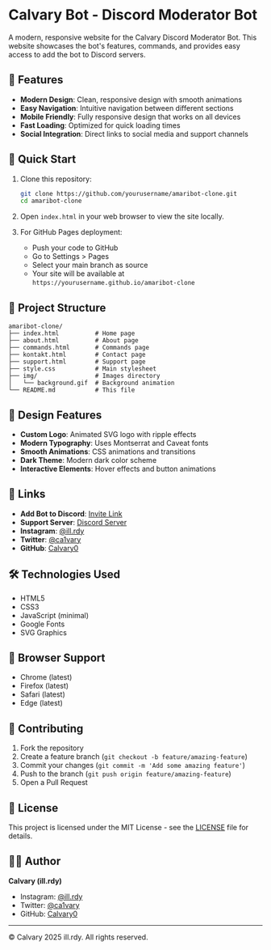 # Calvary Bot - Discord Moderator Bot

A modern, responsive website for the Calvary Discord Moderator Bot. This website showcases the bot's features, commands, and provides easy access to add the bot to Discord servers.

## 🌟 Features

- **Modern Design**: Clean, responsive design with smooth animations
- **Easy Navigation**: Intuitive navigation between different sections
- **Mobile Friendly**: Fully responsive design that works on all devices
- **Fast Loading**: Optimized for quick loading times
- **Social Integration**: Direct links to social media and support channels

## 🚀 Quick Start

1. Clone this repository:
   ```bash
   git clone https://github.com/yourusername/amaribot-clone.git
   cd amaribot-clone
   ```

2. Open `index.html` in your web browser to view the site locally.

3. For GitHub Pages deployment:
   - Push your code to GitHub
   - Go to Settings > Pages
   - Select your main branch as source
   - Your site will be available at `https://yourusername.github.io/amaribot-clone`

## 📁 Project Structure

```
amaribot-clone/
├── index.html          # Home page
├── about.html          # About page
├── commands.html       # Commands page
├── kontakt.html        # Contact page
├── support.html        # Support page
├── style.css           # Main stylesheet
├── img/                # Images directory
│   └── background.gif  # Background animation
└── README.md           # This file
```

## 🎨 Design Features

- **Custom Logo**: Animated SVG logo with ripple effects
- **Modern Typography**: Uses Montserrat and Caveat fonts
- **Smooth Animations**: CSS animations and transitions
- **Dark Theme**: Modern dark color scheme
- **Interactive Elements**: Hover effects and button animations

## 🔗 Links

- **Add Bot to Discord**: [Invite Link](https://discord.com/oauth2/authorize?client_id=1080521232342065193)
- **Support Server**: [Discord Server](https://discord.gg/JST7K4bcVW)
- **Instagram**: [@ill.rdy](https://www.instagram.com/ill.rdy/)
- **Twitter**: [@ca1vary](https://x.com/ca1vary)
- **GitHub**: [Calvary0](https://github.com/Calvary0)

## 🛠️ Technologies Used

- HTML5
- CSS3
- JavaScript (minimal)
- Google Fonts
- SVG Graphics

## 📱 Browser Support

- Chrome (latest)
- Firefox (latest)
- Safari (latest)
- Edge (latest)

## 🤝 Contributing

1. Fork the repository
2. Create a feature branch (`git checkout -b feature/amazing-feature`)
3. Commit your changes (`git commit -m 'Add some amazing feature'`)
4. Push to the branch (`git push origin feature/amazing-feature`)
5. Open a Pull Request

## 📄 License

This project is licensed under the MIT License - see the [LICENSE](LICENSE) file for details.

## 👨‍💻 Author

**Calvary (ill.rdy)**
- Instagram: [@ill.rdy](https://www.instagram.com/ill.rdy/)
- Twitter: [@ca1vary](https://x.com/ca1vary)
- GitHub: [Calvary0](https://github.com/Calvary0)

---

© Calvary 2025 ill.rdy. All rights reserved.
